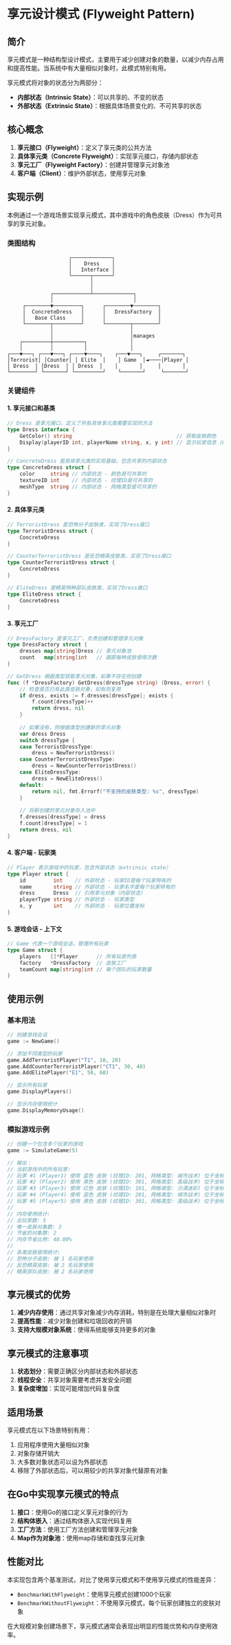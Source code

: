 # 享元设计模式 (Flyweight Pattern)

## 简介

享元模式是一种结构型设计模式，主要用于减少创建对象的数量，以减少内存占用和提高性能。当系统中有大量相似对象时，此模式特别有用。

享元模式将对象的状态分为两部分：
- **内部状态（Intrinsic State）**：可以共享的、不变的状态
- **外部状态（Extrinsic State）**：根据具体场景变化的、不可共享的状态

## 核心概念

1. **享元接口（Flyweight）**：定义了享元类的公共方法
2. **具体享元类（Concrete Flyweight）**：实现享元接口，存储内部状态
3. **享元工厂（Flyweight Factory）**：创建并管理享元对象池
4. **客户端（Client）**：维护外部状态，使用享元对象

## 实现示例

本例通过一个游戏场景实现享元模式，其中游戏中的角色皮肤（Dress）作为可共享的享元对象。

### 类图结构

```
                    ┌─────────────┐
                    │    Dress    │
                    │   Interface │
                    └──────┬──────┘
                           │
                           │
              ┌────────────┴─────────────┐
              │                          │
     ┌────────▼─────────┐      ┌────────▼────────┐
     │  ConcreteDress   │      │   DressFactory  │
     │   Base Class     │      │                 │
     └────────┬─────────┘      └────────┬────────┘
              │                         │
              │                         │manages
    ┌─────────┼──────────┐              │
    │         │          │              │
┌───▼───┐ ┌───▼───┐ ┌────▼────┐    ┌───▼───┐     ┌───────┐
│Terrorist│ │Counter│ │ Elite  │    │ Game  │◄────│Player │
│ Dress  │ │Dress  │ │ Dress  │    │       │     │       │
└────────┘ └───────┘ └─────────┘    └───────┘     └───────┘
```

### 关键组件

#### 1. 享元接口和基类

```go
// Dress 是享元接口，定义了所有具体享元类需要实现的方法
type Dress interface {
    GetColor() string                                  // 获取皮肤颜色
    Display(playerID int, playerName string, x, y int) // 显示玩家信息（内部状态+外部状态）
}

// ConcreteDress 是具体享元类的实现基础，包含共享的内部状态
type ConcreteDress struct {
    color     string // 内部状态 - 颜色是可共享的
    textureID int    // 内部状态 - 纹理ID是可共享的
    meshType  string // 内部状态 - 网格类型是可共享的
}
```

#### 2. 具体享元类

```go
// TerroristDress 是恐怖分子皮肤类，实现了Dress接口
type TerroristDress struct {
    ConcreteDress
}

// CounterTerroristDress 是反恐精英皮肤类，实现了Dress接口
type CounterTerroristDress struct {
    ConcreteDress
}

// EliteDress 是精英特种部队皮肤类，实现了Dress接口
type EliteDress struct {
    ConcreteDress
}
```

#### 3. 享元工厂

```go
// DressFactory 是享元工厂，负责创建和管理享元对象
type DressFactory struct {
    dresses map[string]Dress // 享元对象池
    count   map[string]int   // 跟踪每种皮肤使用次数
}

// GetDress 根据类型获取享元对象，如果不存在则创建
func (f *DressFactory) GetDress(dressType string) (Dress, error) {
    // 检查是否已有此类皮肤对象，如有则复用
    if dress, exists := f.dresses[dressType]; exists {
        f.count[dressType]++
        return dress, nil
    }
    
    // 如果没有，则根据类型创建新的享元对象
    var dress Dress
    switch dressType {
    case TerroristDressType:
        dress = NewTerroristDress()
    case CounterTerroristDressType:
        dress = NewCounterTerroristDress()
    case EliteDressType:
        dress = NewEliteDress()
    default:
        return nil, fmt.Errorf("不支持的皮肤类型: %s", dressType)
    }
    
    // 将新创建的享元对象存入池中
    f.dresses[dressType] = dress
    f.count[dressType] = 1
    return dress, nil
}
```

#### 4. 客户端 - 玩家类

```go
// Player 表示游戏中的玩家，包含外部状态（extrinsic state）
type Player struct {
    id         int    // 外部状态 - 玩家ID是每个玩家特有的
    name       string // 外部状态 - 玩家名字是每个玩家特有的
    dress      Dress  // 引用享元对象（内部状态）
    playerType string // 外部状态 - 玩家类型
    x, y       int    // 外部状态 - 玩家位置坐标
}
```

#### 5. 游戏会话 - 上下文

```go
// Game 代表一个游戏会话，管理所有玩家
type Game struct {
    players   []*Player      // 所有玩家列表
    factory   *DressFactory  // 皮肤工厂
    teamCount map[string]int // 每个团队的玩家数量
}
```

## 使用示例

### 基本用法

```go
// 创建游戏会话
game := NewGame()

// 添加不同类型的玩家
game.AddTerroristPlayer("T1", 10, 20)
game.AddCounterTerroristPlayer("CT1", 30, 40)
game.AddElitePlayer("E1", 50, 60)

// 显示所有玩家
game.DisplayPlayers()

// 显示内存使用统计
game.DisplayMemoryUsage()
```

### 模拟游戏示例

```go
// 创建一个包含多个玩家的游戏
game := SimulateGame(5)

// 输出：
// 当前游戏中的所有玩家:
// 玩家 #1 (Player1) 使用 蓝色 皮肤 (纹理ID: 201, 网格类型: 城市战术) 位于坐标 (10,5)
// 玩家 #2 (Player2) 使用 黑色 皮肤 (纹理ID: 301, 网格类型: 高级战术) 位于坐标 (20,10)
// 玩家 #3 (Player3) 使用 红色 皮肤 (纹理ID: 101, 网格类型: 沙漠迷彩) 位于坐标 (30,15)
// 玩家 #4 (Player4) 使用 蓝色 皮肤 (纹理ID: 201, 网格类型: 城市战术) 位于坐标 (40,20)
// 玩家 #5 (Player5) 使用 黑色 皮肤 (纹理ID: 301, 网格类型: 高级战术) 位于坐标 (50,25)
//
// 内存使用统计:
// 总玩家数: 5
// 唯一皮肤对象数: 3
// 节省的对象数: 2
// 内存节省比例: 40.00%
//
// 各类皮肤使用统计:
// 恐怖分子皮肤: 被 1 名玩家使用
// 反恐精英皮肤: 被 2 名玩家使用
// 精英部队皮肤: 被 2 名玩家使用
```

## 享元模式的优势

1. **减少内存使用**：通过共享对象减少内存消耗，特别是在处理大量相似对象时
2. **提高性能**：减少对象创建和垃圾回收的开销
3. **支持大规模对象系统**：使得系统能够支持更多的对象

## 享元模式的注意事项

1. **状态划分**：需要正确区分内部状态和外部状态
2. **线程安全**：共享对象需要考虑并发安全问题
3. **复杂度增加**：实现可能增加代码复杂度

## 适用场景

享元模式在以下场景特别有用：

1. 应用程序使用大量相似对象
2. 对象存储开销大
3. 大多数对象状态可以设为外部状态
4. 移除了外部状态后，可以用较少的共享对象代替原有对象

## 在Go中实现享元模式的特点

1. **接口**：使用Go的接口定义享元对象的行为
2. **结构体嵌入**：通过结构体嵌入实现代码复用
3. **工厂方法**：使用工厂方法创建和管理享元对象
4. **Map作为对象池**：使用map存储和查找享元对象

## 性能对比

本实现包含两个基准测试，对比了使用享元模式和不使用享元模式的性能差异：

- `BenchmarkWithFlyweight`：使用享元模式创建1000个玩家
- `BenchmarkWithoutFlyweight`：不使用享元模式，每个玩家创建独立的皮肤对象

在大规模对象创建场景下，享元模式通常会表现出明显的性能优势和内存使用效率。
